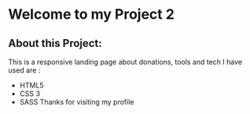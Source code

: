 # Welcome to my Project 2
## About this Project:
This is a responsive landing page about donations, tools and tech I have used are :
- HTML5
- CSS 3
- SASS
Thanks for visiting my profile
